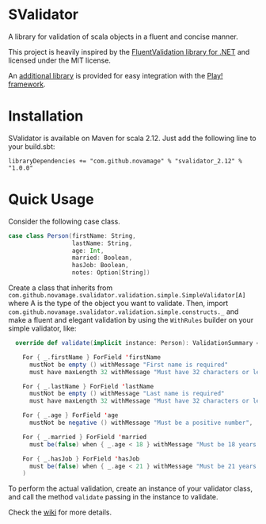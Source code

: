 SValidator
==========

A library for validation of scala objects in a fluent and concise manner.

This project is heavily inspired by the [FluentValidation library for .NET](https://github.com/JeremySkinner/FluentValidation) and
licensed under the MIT license.

An [additional library](https://github.com/NovaMage/svalidator-play) is provided for easy integration with the [Play! framework](https://www.playframework.com/).

Installation
===========

SValidator is available on Maven for scala 2.12.  Just add the following line to your build.sbt:

```
libraryDependencies += "com.github.novamage" % "svalidator_2.12" % "1.0.0"
```

Quick Usage
===========

Consider the following case class.

```scala
case class Person(firstName: String,
                  lastName: String,
                  age: Int,
                  married: Boolean,
                  hasJob: Boolean,
                  notes: Option[String])
```

Create a class that inherits from `com.github.novamage.svalidator.validation.simple.SimpleValidator[A]` where A is
the type of the object you want to validate.  Then, import `com.github.novamage.svalidator.validation.simple.constructs._`
and make a fluent and elegant validation by using the `WithRules` builder on your simple validator, like:

```scala
  override def validate(implicit instance: Person): ValidationSummary = WithRules(

    For { _.firstName } ForField 'firstName
      mustNot be empty () withMessage "First name is required"
      must have maxLength 32 withMessage "Must have 32 characters or less",

    For { _.lastName } ForField 'lastName
      mustNot be empty () withMessage "Last name is required"
      must have maxLength 32 withMessage "Must have 32 characters or less",

    For { _.age } ForField 'age
      mustNot be negative () withMessage "Must be a positive number",

    For { _.married } ForField 'married
      must be(false) when { _.age < 18 } withMessage "Must be 18 years or older to allow marking marriage",

    For { _.hasJob } ForField 'hasJob
      must be(false) when { _.age < 21 } withMessage "Must be 21 years or older to allow marking a job"
    )
```

To perform the actual validation, create an instance of your validator class, and call the method `validate` passing in 
the instance to validate.

Check the [wiki](https://github.com/NovaMage/SValidator/wiki/SValidator) for more details.



